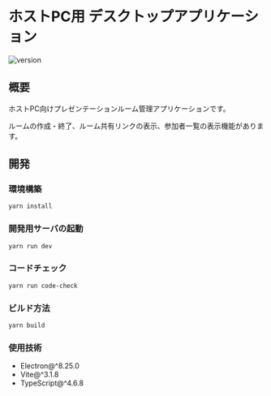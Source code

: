 # ホストPC用 デスクトップアプリケーション

![version](https://img.shields.io/badge/version-1.0.0-blue.svg)

## 概要

ホストPC向けプレゼンテーションルーム管理アプリケーションです。

ルームの作成・終了、ルーム共有リンクの表示、参加者一覧の表示機能があります。

## 開発

### 環境構築

```sh
yarn install
```

### 開発用サーバの起動

```sh
yarn run dev
```

### コードチェック

```sh
yarn run code-check
```

### ビルド方法

```sh
yarn build
```

### 使用技術

- Electron@^8.25.0
- Vite@^3.1.8
- TypeScript@^4.6.8

